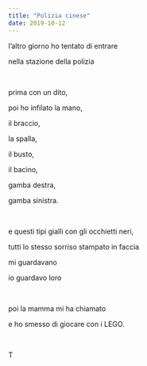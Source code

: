 ```yaml
---
title: "Polizia cinese"
date: 2019-10-12
---
```

l’altro giorno ho tentato di entrare

nella stazione della polizia

<br />

prima con un dito,

poi ho infilato la mano,

il braccio,

la spalla,

il busto,

il bacino,

gamba destra,

gamba sinistra.

<br />

e questi tipi gialli con gli occhietti neri,

tutti lo stesso sorriso stampato in faccia

mi guardavano

io guardavo loro

<br />

poi la mamma mi ha chiamato

e ho smesso di giocare con i LEGO.

<br />

 T
